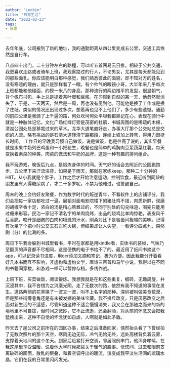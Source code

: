 ```yaml
---
author: "Leobin"
title: "日常生活"
date: "2022-02-23"
tags:
- 日常

---
```


去年年底，公司搬到了新的地址，我的通勤距离从四公里变成五公里，交通工具依然是自行车。

八点四十出门，二十分钟左右的路程，可以听五首网易云日推。相较于公共交通，我更喜欢走路或者骑车上班，我观察路过的行人，不论男女，尤其是每天都能见到的那些面孔。你应该能明白那种感觉，我们熟悉彼此的面貌，却不知对方的姓名，没有寒暄的理由，就只是那样看了一眼。有个帅气的眼镜小哥，大半年来几乎每次上班都能和他碰面，约摸一米八的身高，那种流行的两边推平的发型，很显朝气，背个帆布书包，手上总是提着茶叶蛋和豆浆。在习惯到自然的某一天，他忽然就消失了，于是，一天两天，然后是一周，再也没有见到他。可能他是换了工作或是换了住址。类似的情况还出现过多次，想着再也见不上他们了，多少有些遗憾。通勤的前四公里是我骑了上千遍的路，何处坎坷何处平坦我都熟记在心，表现在骑行中就是一种肢体记忆。文化广场红绿灯旁是茂密的杜鹃，书城周围的是稀疏的木棉，清湖公园处处是移栽过来的草木。龙华大道笔直好走，办事大厅那个公交站总是交织的人流。略有挑战的是石清大道转清宁路那段，连续上坡加上转弯，得用力蹬挺长时间。
工作日的早晚我习惯自己做饭，说是做饭，也是往高了说的，其实早餐就是水果牛奶列巴鸡蛋和一小把花生，晚餐也是简单的鸡胸肉豆浆蔬菜红薯。每天变换着素菜的种类，肉菜的做法和牛奶的品牌，这是一种有趣的排列组合。

我不玩游戏，晚饭后九点，是锻炼身体的时间。天气好的话会去附近的公园跑跑步，五公里下来汗流浃背，如果是下雨天，那就在家练keep，那种二十分钟的HIIT。从小我就是个胖子，工作之后才开始注意运动，控制饮食，最近听到同龄的朋友里有人得糖尿病了，才二十多岁呢，不禁为他难过，也警醒自己。

周末的晚上会约好友聚餐，作为数字时代的叛逆青年，不看软件上的店铺评分，我们会把每一家店都吃过一遍。展韬对面电影院楼下的猪肚鸡不错，肉质新鲜，现磨的胡椒辛香十足，浓白的汤是精心熬煮过的，不同于别处的勾兑味道，喝完只能用过瘾来形容。民治一家记不清名字的羊肉烧烤，出品的烧鸡比羊肉惊艳，表皮风干后香脆，咬开是细嫩的白肉和喷溅的汁水，刚柔对比下是唇齿间极端的美味。记得有次坐了个把小时公交去石岩吃火锅，但结果却让人失望，一看评分四点九，果然刷（分）的比涮的多。

周日下午我会躲到书城里看书，平时在家都是用kindle看，实体书的装帧，气味乃至翻页的声音都不尽相同，这是便携的电子书给不了的。最近用了纸间书摘这个app，可以记录读书进度，用ocr添加文摘和笔记，极为方便。因此我能分开着看好几本书而互不影响，非虚构和虚构文学，唐诗三百首和马华小说，我得以在不同的书籍间穿梭，和游戏一样可以暂停存档，多线作战。

上班下班，买菜做饭，阅读锻炼。我想我就是在和这些重复，细碎，无趣周旋，并沉浸其中，我不吝惜为之消磨光阴。走了无数次的路，依然有我不知道的事情在发生。道路两侧的花草换了一波又一波，叫不上名字的那种。深圳被叫做美食荒漠，但是那些街旁巷角还是有未被发掘的美味宝藏。我不排斥改变，只是厌恶改变之后面对新生活的不适感，尽管知道这种不适会慢慢消失，我又会在那随之而来的新的境地里不可自拔，但时间之微妙，它不止流逝，还会翻涌，对从前的怀念又会把我猛拽出来，这种不自觉的怀念犹如自虐，人啊就是如此矛盾。

昨天去了趟公司之前所在的园区办事，结束之后准备回家，偶然抬头看了下曾经拍了无数次照片的那个天空，寒雨无边无际，冷气无始无终，远处高楼背负着云雾，支撑着天地间的这个冬天。到家后赶紧打开空调，邻居照例串门，他浑身哆嗦，在我这屋里享受温暖，说着他大学时候那些关于暖气的趣事。恍惚间，过去和眼前支离破碎的画面，散乱的层叠，和着空调呼出的暖流，演变成我平淡生活间的琉璃水晶，它们在我的日常里闪闪发光。